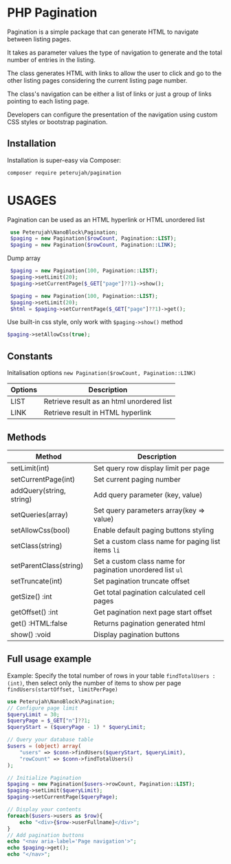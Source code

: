 # PHP Pagination 

Pagination is a simple package that can generate HTML to navigate between listing pages.

It takes as parameter values the type of navigation to generate and the total number of entries in the listing.

The class generates HTML with links to allow the user to click and go to the other listing pages considering the current listing page number.

The class's navigation can be either a list of links or just a group of links pointing to each listing page.

Developers can configure the presentation of the navigation using custom CSS styles or bootstrap pagination.


## Installation

Installation is super-easy via Composer:
```md
composer require peterujah/pagination
```

# USAGES

Pagination can be used as an HTML hyperlink or HTML unordered list

```php 
 use Peterujah\NanoBlock\Pagination;
 $paging = new Pagination($rowCount, Pagination::LIST);
 $paging = new Pagination($rowCount, Pagination::LINK);
```
  
Dump array 
  
```php 
 $paging = new Pagination(100, Pagination::LIST);
 $paging->setLimit(20);
 $paging->setCurrentPage($_GET["page"]??1)->show();
 ```
   
```php 
 $paging = new Pagination(100, Pagination::LIST);
 $paging->setLimit(20);
 $html = $paging->setCurrentPage($_GET["page"]??1)->get();
```

Use built-in css style, only work with `$paging->show()` method

``` php 
$paging->setAllowCss(true);
```

## Constants
Initalisation options `new Pagination($rowCount, Pagination::LINK)`

| Options         | Description                                                                         |
|-----------------|-------------------------------------------------------------------------------------|
| LIST            | Retrieve result as an html unordered list                                           |
| LINK            | Retrieve result in HTML hyperlink                                                   |

## Methods

| Method                    | Description                                                                         |
|---------------------------|-------------------------------------------------------------------------------------|
| setLimit(int)             | Set query row display limit per page                                                |
| setCurrentPage(int)       | Set current paging number                                                           |
| addQuery(string, string)  | Add query parameter (key, value)                                                    |
| setQueries(array)         | Set query parameters array(key => value)                                            |
| setAllowCss(bool)         | Enable default paging buttons styling                                               |
| setClass(string)          | Set a custom class name for paging list items `li`                                  |
| setParentClass(string)    | Set a custom class name for pagination unordered list `ul`                          |
| setTruncate(int)          | Set pagination truncate offset                                                      |
| getSize() :int            | Get total pagination calculated cell pages                                          |
| getOffset() :int          | Get pagination next page start offset                                               |
| get() :HTML:false         | Returns pagination generated html                                                   |
| show() :void              | Display pagination buttons                                                          |



## Full usage example

Example: Specify the total number of rows in your table `findTotalUsers :(int)`, then select only the number of items to show per page `findUsers(startOffset, limitPerPage)`

```php
use Peterujah\NanoBlock\Pagination;
// Configure page limit
$queryLimit = 30;
$queryPage = $_GET["n"]??1;
$queryStart = ($queryPage - 1) * $queryLimit;

// Query your database table
$users = (object) array(
    "users" => $conn->findUsers($queryStart, $queryLimit),
    "rowCount" => $conn->findTotalUsers()
);

// Initialize Pagination
$paging = new Pagination($users->rowCount, Pagination::LIST);
$paging->setLimit($queryLimit);
$paging->setCurrentPage($queryPage);

// Display your contents
foreach($users->users as $row){
    echo "<div>{$row->userFullname}</div>";
}
// Add pagination buttons
echo "<nav aria-label='Page navigation'>";
echo $paging->get();
echo "</nav>";
```
